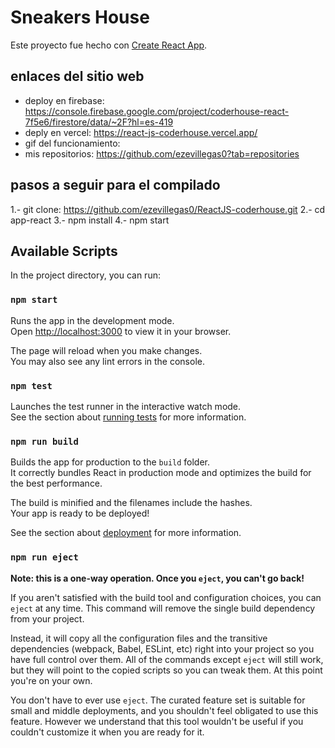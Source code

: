 # Sneakers House

Este proyecto fue hecho con [Create React App](https://github.com/facebook/create-react-app).

## enlaces del sitio web

- deploy en firebase: https://console.firebase.google.com/project/coderhouse-react-7f5e6/firestore/data/~2F?hl=es-419
- deply en vercel: https://react-js-coderhouse.vercel.app/
- gif del funcionamiento: 
- mis repositorios: https://github.com/ezevillegas0?tab=repositories

## pasos a seguir para el compilado

1.- git clone: https://github.com/ezevillegas0/ReactJS-coderhouse.git
2.- cd app-react
3.- npm install
4.- npm start

## Available Scripts

In the project directory, you can run:

### `npm start`

Runs the app in the development mode.\
Open [http://localhost:3000](http://localhost:3000) to view it in your browser.

The page will reload when you make changes.\
You may also see any lint errors in the console.

### `npm test`

Launches the test runner in the interactive watch mode.\
See the section about [running tests](https://facebook.github.io/create-react-app/docs/running-tests) for more information.

### `npm run build`

Builds the app for production to the `build` folder.\
It correctly bundles React in production mode and optimizes the build for the best performance.

The build is minified and the filenames include the hashes.\
Your app is ready to be deployed!

See the section about [deployment](https://facebook.github.io/create-react-app/docs/deployment) for more information.

### `npm run eject`

**Note: this is a one-way operation. Once you `eject`, you can't go back!**

If you aren't satisfied with the build tool and configuration choices, you can `eject` at any time. This command will remove the single build dependency from your project.

Instead, it will copy all the configuration files and the transitive dependencies (webpack, Babel, ESLint, etc) right into your project so you have full control over them. All of the commands except `eject` will still work, but they will point to the copied scripts so you can tweak them. At this point you're on your own.

You don't have to ever use `eject`. The curated feature set is suitable for small and middle deployments, and you shouldn't feel obligated to use this feature. However we understand that this tool wouldn't be useful if you couldn't customize it when you are ready for it.

